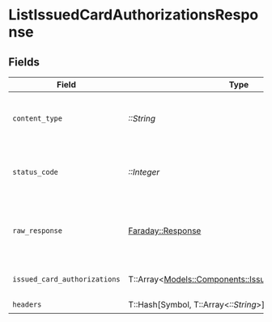 # ListIssuedCardAuthorizationsResponse


## Fields

| Field                                                                                                   | Type                                                                                                    | Required                                                                                                | Description                                                                                             |
| ------------------------------------------------------------------------------------------------------- | ------------------------------------------------------------------------------------------------------- | ------------------------------------------------------------------------------------------------------- | ------------------------------------------------------------------------------------------------------- |
| `content_type`                                                                                          | *::String*                                                                                              | :heavy_check_mark:                                                                                      | HTTP response content type for this operation                                                           |
| `status_code`                                                                                           | *::Integer*                                                                                             | :heavy_check_mark:                                                                                      | HTTP response status code for this operation                                                            |
| `raw_response`                                                                                          | [Faraday::Response](https://www.rubydoc.info/gems/faraday/Faraday/Response)                             | :heavy_check_mark:                                                                                      | Raw HTTP response; suitable for custom response parsing                                                 |
| `issued_card_authorizations`                                                                            | T::Array<[Models::Components::IssuedCardAuthorization](../../models/shared/issuedcardauthorization.md)> | :heavy_minus_sign:                                                                                      | The request completed successfully.                                                                     |
| `headers`                                                                                               | T::Hash[Symbol, T::Array<*::String*>]                                                                   | :heavy_check_mark:                                                                                      | N/A                                                                                                     |